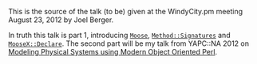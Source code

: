 This is the source of the talk (to be) given at the WindyCity.pm meeting August 23, 2012 by Joel Berger.

In truth this talk is part 1, introducing [`Moose`](http://p3rl.org/Moose), [`Method::Signatures`](http://p3rl.org/Method::Signatures) and [`MooseX::Declare`](http://p3rl.org/MooseX::Declare). The second part will be my talk from YAPC::NA 2012 on [Modeling Physical Systems using Modern Object Oriented Perl](https://github.com/jberger/YAPCNA2012/tree/master/NumSim).
